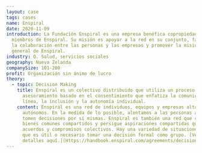 ```yaml
---
layout: case
tags: cases
name: Enspiral
date: 2020-11-09
introduction: La Fundación Enspiral es una empresa benéfica copropiedad de los
  miembros de Enspiral. Su misión es apoyar a la red en su conjunto, facilitar
  la colaboración entre las personas y las empresas y promover la misión social
  general de Enspiral.
industry: Q. Salud, servicios sociales
geography: Nueva Zelanda
companySize: 101-200
profit: Organización sin ánimo de lucro
theory:
  - topic: Decision Making
    title: Enspiral es un colectivo distribuido que utiliza un proceso de
      asesoramiento basado en el consentimiento que enfatiza la comunicación en
      línea, la inclusión y la autonomía individual.
    content: Enspiral es una red de individuos, equipos y empresas altamente
      autónomos. En la medida de lo posible, alentamos a las personas a que
      tomen decisiones por sí mismas. Enspiral es también una red que construye
      bienes comunes compartidos y persigue aspiraciones compartidas que exigen
      acuerdos y compromisos colectivos. Hay una variedad de situaciones en las
      que es útil o necesario tomar una decisión formal como grupo. [Vea los
      detalles aquí.](Https://handbook.enspiral.com/agreements/decisions.html)
---
```

